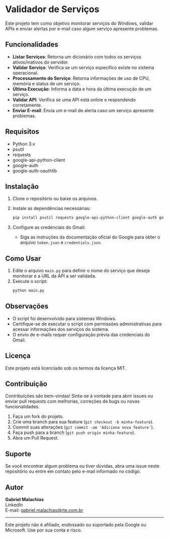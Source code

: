 # Validador de Serviços

Este projeto tem como objetivo monitorar serviços do Windows, validar APIs e enviar alertas por e-mail caso algum serviço apresente problemas.

## Funcionalidades

- **Listar Serviços**: Retorna um dicionário com todos os serviços ativos/inativos do servidor.
- **Validar Serviço**: Verifica se um serviço específico existe no sistema operacional.
- **Processamento do Serviço**: Retorna informações de uso de CPU, memória e status de um serviço.
- **Última Execução**: Informa a data e hora da última execução de um serviço.
- **Validar API**: Verifica se uma API está online e respondendo corretamente.
- **Enviar E-mail**: Envia um e-mail de alerta caso um serviço apresente problemas.

## Requisitos

- Python 3.x  
- psutil  
- requests  
- google-api-python-client  
- google-auth  
- google-auth-oauthlib

## Instalação

1. Clone o repositório ou baixe os arquivos.

2. Instale as dependências necessárias:
   ```bash
   pip install psutil requests google-api-python-client google-auth google-auth-oauthlib
   ```

3. Configure as credenciais do Gmail:
   - Siga as instruções da documentação oficial do Google para obter o arquivo `token.json` e `credentials.json`.

## Como Usar

1. Edite o arquivo `main.py` para definir o nome do serviço que deseja monitorar e a URL da API a ser validada.
2. Execute o script:
   ```bash
   python main.py
   ```

## Observações

- O script foi desenvolvido para sistemas Windows.
- Certifique-se de executar o script com permissões administrativas para acessar informações dos serviços do sistema.
- O envio de e-mails requer configuração prévia das credenciais do Gmail.

## Licença

Este projeto está licenciado sob os termos da licença MIT.

## Contribuição

Contribuições são bem-vindas! Sinta-se à vontade para abrir issues ou enviar pull requests com melhorias, correções de bugs ou novas funcionalidades.

1. Faça um fork do projeto.  
2. Crie uma branch para sua feature (`git checkout -b minha-feature`).  
3. Commit suas alterações (`git commit -am 'Adiciona nova feature'`).  
4. Faça push para a branch (`git push origin minha-feature`).  
5. Abra um Pull Request.

## Suporte

Se você encontrar algum problema ou tiver dúvidas, abra uma issue neste repositório ou entre em contato pelo e-mail informado no código.

## Autor

**Gabriel Malachias**  
LinkedIn  
E-mail: gabriel.malachias@rte.com.br

---

Este projeto não é afiliado, endossado ou suportado pela Google ou Microsoft. Use por sua conta e risco.

